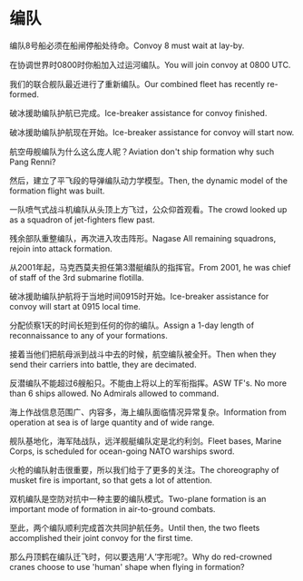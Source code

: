 # 编队

<p><span class="chinese">编队8号船必须在船闸停船处待命。</span><span class="english">Convoy 8 must wait at lay-by.</span></p>

<p><span class="chinese">在协调世界时0800时你船加入过运河编队。</span><span class="english">You will join convoy at 0800 UTC.</span></p>

<p><span class="chinese">我们的联合舰队最近进行了重新编队。</span><span class="english">Our combined fleet has recently re-formed.</span></p>

<p><span class="chinese">破冰援助编队护航已完成。</span><span class="english">Ice-breaker assistance for convoy finished.</span></p>

<p><span class="chinese">破冰援助编队护航现在开始。</span><span class="english">Ice-breaker assistance for convoy will start now.</span></p>

<p><span class="chinese">航空毋舰编队为什么这么庞人昵？</span><span class="english">Aviation don't ship formation why such Pang Renni?</span></p>

<p><span class="chinese">然后，建立了平飞段的导弹编队动力学模型。</span><span class="english">Then, the dynamic model of the formation flight was built.</span></p>

<p><span class="chinese">一队喷气式战斗机编队从头顶上方飞过，公众仰首观看。</span><span class="english">The crowd looked up as a squadron of jet-fighters flew past.</span></p>

<p><span class="chinese">残余部队重整编队，再次进入攻击阵形。</span><span class="english">Nagase All remaining squadrons, rejoin into attack formation.</span></p>

<p><span class="chinese">从2001年起，马克西莫夫担任第3潜艇编队的指挥官。</span><span class="english">From 2001, he was chief of staff of the 3rd submarine flotilla.</span></p>

<p><span class="chinese">破冰援助编队护航将于当地时间0915时开始。</span><span class="english">Ice-breaker assistance for convoy will start at 0915 local time.</span></p>

<p><span class="chinese">分配侦察1天的时间长短到任何的你的编队。</span><span class="english">Assign a 1-day length of reconnaissance to any of your formations.</span></p>

<p><span class="chinese">接着当他们把航母派到战斗中去的时候，航空编队被全歼。</span><span class="english">Then when they send their carriers into battle, they are decimated.</span></p>

<p><span class="chinese">反潜编队不能超过6艘船只。不能由上将以上的军衔指挥。</span><span class="english">ASW TF's. No more than 6 ships allowed. No Admirals allowed to command.</span></p>

<p><span class="chinese">海上作战信息范围广、内容多，海上编队面临情况异常复杂。</span><span class="english">Information from operation at sea is of large quantity and of wide range.</span></p>

<p><span class="chinese">舰队基地化，海军陆战队，远洋舰艇编队定是北约利剑。</span><span class="english">Fleet bases, Marine Corps, is scheduled for ocean-going NATO warships sword.</span></p>

<p><span class="chinese">火枪的编队射击很重要，所以我们给于了更多的关注。</span><span class="english">The choreography of musket fire is important, so that gets a lot of attention.</span></p>

<p><span class="chinese">双机编队是空防对抗中一种主要的编队模式。</span><span class="english">Two-plane formation is an important mode of formation in air-to-ground combats.</span></p>

<p><span class="chinese">至此，两个编队顺利完成首次共同护航任务。</span><span class="english">Until then, the two fleets accomplished their joint  convoy for the first time.</span></p>

<p><span class="chinese">那么丹顶鹤在编队迁飞时，何以要选用‘人’字形呢?。</span><span class="english">Why do red-crowned cranes choose to use 'human' shape when flying in formation?</span></p>

